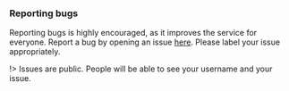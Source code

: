 ### Reporting bugs
Reporting bugs is highly encouraged, as it improves the service for everyone. Report a bug by opening an issue [here](https://github.com/gadhagod/News-Archives/issues/new). Please label your issue appropriately.

!> Issues are public. People will be able to see your username and your issue.